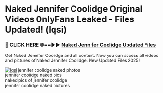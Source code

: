 # Naked Jennifer Coolidge Original Videos 0nlyFans Leaked - Files Updated! (lqsi)

<h3>🔴 CLICK HERE 🌐==►► <a href="https://tinyurl.com/up5wt9bj" rel="nofollow">Naked Jennifer Coolidge Updated Files</a></h3>

Get Naked Jennifer Coolidge and all content. Now you can access all videos and pictures of Naked Jennifer Coolidge. New Updated Files 2025!

[![lqsi](https://i.imgur.com/ABiUzMV.gif)](https://tinyurl.com/up5wt9bj)
jennifer coolidge naked photos<br>
jennifer coolidge naked pics<br>
naked pics of jennifer coolidge<br>
jennifer coolidge naked pictures